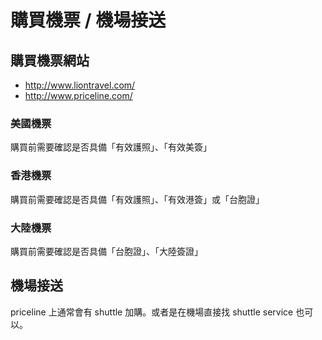 # 購買機票 / 機場接送

## 購買機票網站

* <http://www.liontravel.com/>
* <http://www.priceline.com/>

### 美國機票

購買前需要確認是否具備「有效護照」、「有效美簽」

### 香港機票

購買前需要確認是否具備「有效護照」、「有效港簽」或「台胞證」


### 大陸機票

購買前需要確認是否具備「台胞證」、「大陸簽證」


## 機場接送

priceline 上通常會有 shuttle 加購。或者是在機場直接找 shuttle service 也可以。